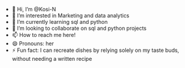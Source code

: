 - 👋 Hi, I’m @Kosi-N
- 👀 I’m interested in Marketing and data analytics
- 🌱 I’m currently learning sql and python
- 💞️ I’m looking to collaborate on sql and python projects
- 📫 How to reach me here!
- 😄 Pronouns: her
- ⚡ Fun fact: I can recreate dishes by relying solely on my taste buds, without needing a written recipe

<!---
Kosi-N/Kosi-N is a ✨ special ✨ repository because its `README.md` (this file) appears on your GitHub profile.
You can click the Preview link to take a look at your changes.
--->
